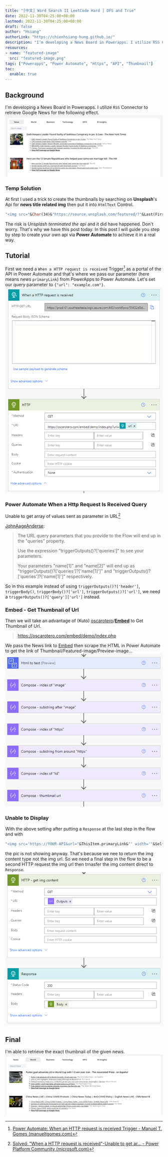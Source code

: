 ```yaml
---
title: "[中文] Word Search II LeetCode Hard | DFS and Trie"
date: 2022-11-30T04:25:00+08:00
lastmod: 2022-11-30T04:25:00+08:00
draft: false
author: "Hsiang"
authorLink: "https://chienhsiang-hung.github.io/"
description: "I’m developing a News Board in Powerapps. I utilize RSS Connector to retrieve Google News for the following effect."
resources:
- name: "featured-image"
  src: "featured-image.png"
tags: ["Powerapps", "Power Automate", "Https", "API", "Thumbnail"]
toc:
  enable: true
---
```

## Background
I'm developing a News Board in Powerapps. I utilize `RSS` Connector to retrieve Google News for the following effect.
![featured-image.png](featured-image.png "featured-image")

### Temp Solution
At first I used a trick to create the thumbnails by searching on **Unsplash**'s Api for **news title related img** then put it into `HtmlText` Control.
```vb
"<img src="&Char(34)&"https://source.unsplash.com/featured/?"&Last(FirstN(Split(ThisItem.title, " "), 2)).Result&Char(34)&" width="&Char(34)&Self.Width&Char(34)&" height="&Char(34)&Self.Height*0.8&Char(34)&">"
```
The risk is *Unsplash terminated the api* and it did have happened. Don't worry. That's why we have this post today. In this post I will guide you step by step to create your own api via **Power Automate** to achieve it in a real way.

## Tutorial
First we need a `When a HTTP request is received` Trigger[^when-an-http-request-is-received-trigger] as a portal of the API in Power Automate and that's where we pass our parameter (here means news `primaryLink`) from PowerApps to Power Automate. Let's set our query parameter to `{"url": "example.com"}`.
![create-trigger.png](create-trigger.png "create-trigger.png")
### Power Automate When a Http Request Is Received Query
Unable to get array of values sent as parameter in URL[^quot-When-a-HTTP-request-is-received-quot-Unable-to-get-array-of]

[JohnAageAnderse](https://powerusers.microsoft.com/t5/user/viewprofilepage/user-id/15774):
> The URL query parameters that you provide to the Flow will end up in the "queries" property.
>
> Use the expression "triggerOutputs()?['queries']" to see your parameters.
>
> Your parameters "name[1]" and "name[2]" will end up as "triggerOutputs()?['queries']?['name[1]']" and "triggerOutputs()?['queries']?['name[1]']" respectively.

So in this example instead of using `triggerOutputs()?['header']`, `triggerBody()`, `triggerBody()?['url']`, `triggerOutputs()?['url']`, we need a `triggerOutputs()?['query']['url']` instead.

### Embed - Get Thumbnail of Url
Then we will take an advantage of (Kuto) [oscarotero](https://github.com/oscarotero)/**[Embed](https://github.com/oscarotero/Embed)** to Get Thumbnail of Url.
> https://oscarotero.com/embed/demo/index.php

We pass the News link to [Embed](https://github.com/oscarotero/Embed) then scrape the HTML in Power Automate to get the link of Thumbnail/Featured-image/Preview-image...
![scrape-html.png](scrape-html.png "scrape-html.png")

### Unable to Display
With the above setting after putting a `Response` at the last step in the flow and with
```vb
"<img src='https://YOUR-API&url="&ThisItem.primaryLink&"' width='"&Self.Width&"' height='"&Self.Height*0.8&"'>"
```
the pic is not showing anyway. That's because we nee to return the img content type not the img url. So we need a final step in the flow to be a second HTTP request the img url then trnasfer the img content direct to `Response`.
![img-content-type.png](img-content-type.png "img-content-type.png")

## Final
I'm able to retrieve the exact thumbnail of the given news.
![demo.png](demo.png "demo.png")

[^when-an-http-request-is-received-trigger]: [Power Automate: When an HTTP request is received Trigger - Manuel T. Gomes (manueltgomes.com)](https://manueltgomes.com/reference/power-automate-trigger-reference/when-an-http-request-is-received-trigger/#:~:text=Power%20Automate%20allows%20you%20to,will%20even%20recognize%20the%20parameters.)
[^quot-When-a-HTTP-request-is-received-quot-Unable-to-get-array-of]: [Solved: "When a HTTP request is received"-Unable to get ar... - Power Platform Community (microsoft.com)](https://powerusers.microsoft.com/t5/Building-Flows/quot-When-a-HTTP-request-is-received-quot-Unable-to-get-array-of/td-p/642433)